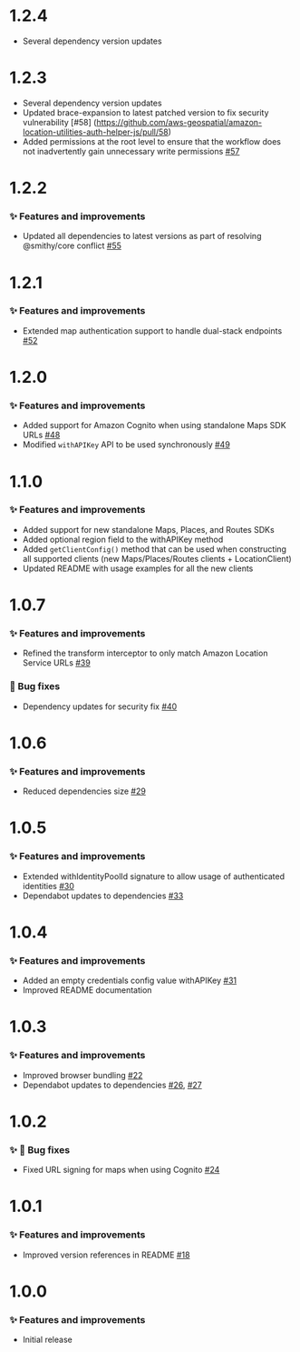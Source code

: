 # 1.2.4

- Several dependency version updates

# 1.2.3

- Several dependency version updates
- Updated brace-expansion to latest patched version to fix security vulnerability [#58] (https://github.com/aws-geospatial/amazon-location-utilities-auth-helper-js/pull/58)
- Added permissions at the root level to ensure that the workflow does not inadvertently gain unnecessary write permissions [#57](https://github.com/aws-geospatial/amazon-location-utilities-auth-helper-js/pull/57)

# 1.2.2

### ✨ Features and improvements

- Updated all dependencies to latest versions as part of resolving @smithy/core conflict [#55](https://github.com/aws-geospatial/amazon-location-utilities-auth-helper-js/pull/55)

# 1.2.1

### ✨ Features and improvements

- Extended map authentication support to handle dual-stack endpoints [#52](https://github.com/aws-geospatial/amazon-location-utilities-auth-helper-js/pull/52)

# 1.2.0

### ✨ Features and improvements

- Added support for Amazon Cognito when using standalone Maps SDK URLs [#48](https://github.com/aws-geospatial/amazon-location-utilities-auth-helper-js/pull/48)
- Modified `withAPIKey` API to be used synchronously [#49](https://github.com/aws-geospatial/amazon-location-utilities-auth-helper-js/pull/49)

# 1.1.0

### ✨ Features and improvements

- Added support for new standalone Maps, Places, and Routes SDKs
- Added optional region field to the withAPIKey method
- Added `getClientConfig()` method that can be used when constructing all supported clients (new Maps/Places/Routes clients + LocationClient)
- Updated README with usage examples for all the new clients

# 1.0.7

### ✨ Features and improvements

- Refined the transform interceptor to only match Amazon Location Service URLs [#39](https://github.com/aws-geospatial/amazon-location-utilities-auth-helper-js/pull/39)

### 🐞 Bug fixes

- Dependency updates for security fix [#40](https://github.com/aws-geospatial/amazon-location-utilities-auth-helper-js/pull/40)

# 1.0.6

### ✨ Features and improvements

- Reduced dependencies size [#29](https://github.com/aws-geospatial/amazon-location-utilities-auth-helper-js/issues/29)

# 1.0.5

### ✨ Features and improvements

- Extended withIdentityPoolId signature to allow usage of authenticated identities [#30](https://github.com/aws-geospatial/amazon-location-utilities-auth-helper-js/pull/30)
- Dependabot updates to dependencies [#33](https://github.com/aws-geospatial/amazon-location-utilities-auth-helper-js/pull/33)

# 1.0.4

### ✨ Features and improvements

- Added an empty credentials config value withAPIKey [#31](https://github.com/aws-geospatial/amazon-location-utilities-auth-helper-js/pull/31)
- Improved README documentation

# 1.0.3

### ✨ Features and improvements

- Improved browser bundling [#22](https://github.com/aws-geospatial/amazon-location-utilities-auth-helper-js/pull/22)
- Dependabot updates to dependencies [#26](https://github.com/aws-geospatial/amazon-location-utilities-auth-helper-js/pull/26), [#27](https://github.com/aws-geospatial/amazon-location-utilities-auth-helper-js/pull/27)

# 1.0.2

### ✨ 🐞 Bug fixes

- Fixed URL signing for maps when using Cognito [#24](https://github.com/aws-geospatial/amazon-location-utilities-auth-helper-js/pull/24)

# 1.0.1

### ✨ Features and improvements

- Improved version references in README [#18](https://github.com/aws-geospatial/amazon-location-utilities-auth-helper-js/pull/18)

# 1.0.0

### ✨ Features and improvements

- Initial release
